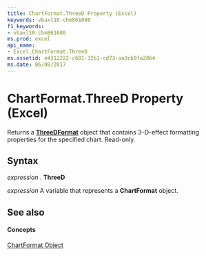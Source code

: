 ```yaml
---
title: ChartFormat.ThreeD Property (Excel)
keywords: vbaxl10.chm861080
f1_keywords:
- vbaxl10.chm861080
ms.prod: excel
api_name:
- Excel.ChartFormat.ThreeD
ms.assetid: e4312222-c681-32b1-cd73-aa3cb9fa2064
ms.date: 06/08/2017
---
```



# ChartFormat.ThreeD Property (Excel)

Returns a **[ThreeDFormat](threedformat-object-excel.md)** object that contains 3-D-effect formatting properties for the specified chart. Read-only.


## Syntax

 _expression_ . **ThreeD**

 _expression_ A variable that represents a **ChartFormat** object.


## See also


#### Concepts


[ChartFormat Object](chartformat-object-excel.md)


